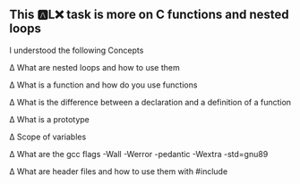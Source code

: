 <h2> This 🅰️L❌ task is more on C functions and nested loops  </h2>
<p>I understood the following <bold> Concepts </bold></~~></p>
<p>∆ What are nested loops and how to use them
<p>∆ What is a function and how do you use functions
<p>∆ What is the difference between a declaration and a definition of a function
<p>∆ What is a prototype
<p>∆ Scope of variables
<p>∆ What are the gcc flags -Wall -Werror -pedantic -Wextra -std=gnu89
<p>∆ What are header files and how to use them with #include
